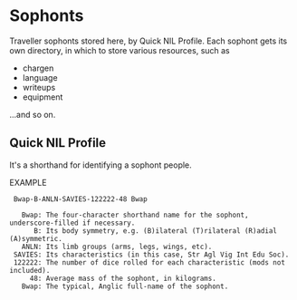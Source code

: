 # Sophonts
Traveller sophonts stored here, by Quick NIL Profile.
Each sophont gets its own directory, in which to store various resources, such as

* chargen
* language
* writeups
* equipment

...and so on.

## Quick NIL Profile

It's a shorthand for identifying a sophont people.

EXAMPLE

     Bwap-B-ANLN-SAVIES-122222-48 Bwap
     
       Bwap: The four-character shorthand name for the sophont, underscore-filled if necessary.
          B: Its body symmetry, e.g. (B)ilateral (T)rilateral (R)adial (A)symmetric.
       ANLN: Its limb groups (arms, legs, wings, etc).
     SAVIES: Its characteristics (in this case, Str Agl Vig Int Edu Soc).
     122222: The number of dice rolled for each characteristic (mods not included).
         48: Average mass of the sophont, in kilograms.
       Bwap: The typical, Anglic full-name of the sophont.
